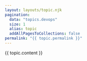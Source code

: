 ```yaml
---
layout: layouts/topic.njk
pagination:
  data: "topics.devops"
  size: 1
  alias: topic
  addAllPagesToCollections: false
permalink: "{{ topic.permalink }}"
---
```


{{ topic.content }}
